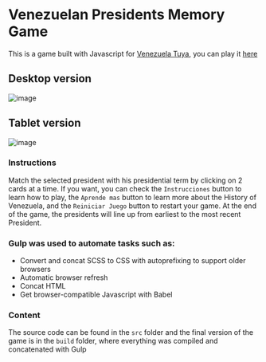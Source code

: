 # Venezuelan Presidents Memory Game
This is a game built with Javascript for [Venezuela Tuya](https://www.venezuelatuya.com/), you can play it [here](https://www.venezuelatuya.com/historia/presidentes.htm)

## Desktop version
![image](https://i.imgur.com/xWDogcT.png)

## Tablet version
![image](https://i.imgur.com/KtQxzg6.png)

### Instructions
Match the selected president with his presidential term by clicking on 2 cards at a time. If you want, you can check the `Instrucciones` button to learn how to play, the `Aprende mas` button to learn more about the History of Venezuela, and the `Reiniciar Juego` button to restart your game.
At the end of the game, the presidents will line up from earliest to the most recent President.

### Gulp was used to automate tasks such as:
* Convert and concat SCSS to CSS with autoprefixing to support older browsers
* Automatic browser refresh
* Concat HTML
* Get browser-compatible Javascript with Babel

### Content
The source code can be found in the `src` folder and the final version of the game is in the `build` folder, where everything was compiled and concatenated with Gulp

